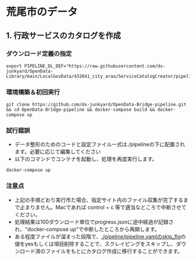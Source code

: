 # 荒尾市のデータ

## 1. 行政サービスのカタログを作成
### ダウンロード定義の指定
```
export PIPELINE_DL_DEF="https://raw.githubusercontent.com/dx-junkyard/OpenData-Library/main/LocalGovData/432041_city_arao/ServiceCatalogCreator/pipeline_download.json"
```

### 環境構築＆初回実行
```
git clone https://github.com/dx-junkyard/OpenData-Bridge-pipeline.git && cd OpenData-Bridge-pipeline && docker-compose build && docker-compose up
```

### 試行錯誤
- データ整形のためのコードと設定ファイル一式は./pipelineの下に配置されます。必要に応じて編集してください
- 以下のコマンドでコンテナを起動し、処理を再度実行します。
```
docker-compose up
```

### 注意点
- 上記の手順どおり実行市た場合、指定サイト内のファイル収集が完了するまで止まりません。Macであれば control + c 等で適当なところで中断させてください。
- 処理結果は100ダウンロード単位でprogress.jsonに途中経過が記録され、"docker-compose up"で中断したところから再開します。
- ある程度ファイルが溜まった段階で、[./pipeline/pipeline.yamlのskip_flg](https://github.com/dx-junkyard/OpenData-Library/blob/ura/LocalGovData/432041_city_arao/ServiceCatalogCreator/pipeline/pipeline.yaml#L9)の値をyesもしくは項目削除することで、スクレイピングをスキップし、ダウンロード済のファイルをもとにカタログ作成に移行することができます。

